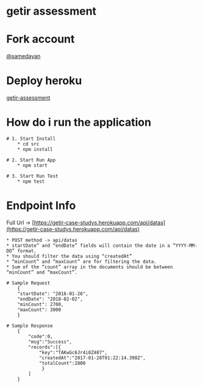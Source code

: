 # getir assessment

# Fork account

[@samedayan](https://github.com/samedayan)

# Deploy heroku

[getir-assessment](https://getir-case-studys.herokuapp.com/)

# How do i run the application

    # 1. Start Install
        * cd src
        * npm install

    # 2. Start Run App
        * npm start

    # 3. Start Run Test
        * npm test

# Endpoint Info

Full Url -> [https://getir-case-studys.herokuapp.com/api/datas](https://getir-case-studys.herokuapp.com/api/datas)

    * POST method -> api/datas
    * startDate” and “endDate” fields will contain the date in a “YYYY-MM-DD” format.
    * You should filter the data using “createdAt”
    * “minCount” and “maxCount” are for filtering the data.
    * Sum of the “count” array in the documents should be between “minCount” and “maxCount”.

    # Sample Request
        {
        "startDate": "2016-01-26",
        "endDate": "2018-02-02",
        "minCount": 2700,
        "maxCount": 3000
        }

    # Sample Response
        {
            "code":0,
            "msg":"Success",
            "records":[{
                "key":"TAKwGc6Jr4i8Z487",
                "createdAt":"2017-01-28T01:22:14.398Z",
                "totalCount":2800
                 }
            ]
        }
